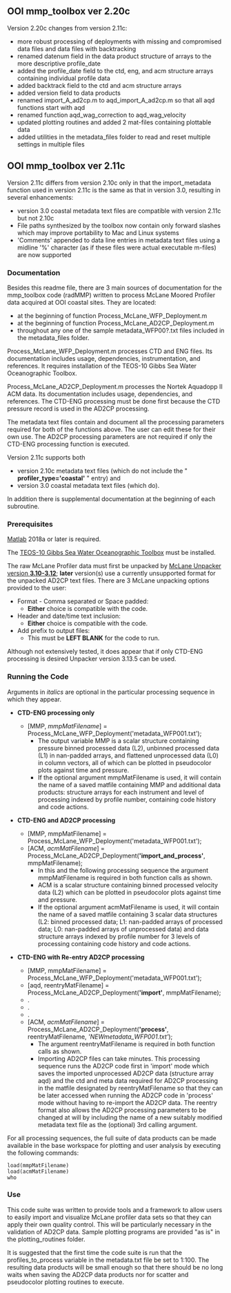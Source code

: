## OOI mmp_toolbox ver 2.20c  


Version 2.20c changes from version 2.11c:

*   more robust processing of deployments with missing and compromised data files and data files with backtracking
*   renamed datenum field in the data product structure of arrays to the more descriptive profile_date 
*   added the profile_date field to the ctd, eng, and acm structure arrays containing individual profile data 
*   added backtrack field to the ctd and acm structure arrays  
*   added version field to data products
*   renamed import_A_ad2cp.m to aqd_import_A_ad2cp.m so that all aqd functions start with aqd 
*   renamed function aqd_wag_correction to aqd_wag_velocity
*   updated plotting routines and added 2 mat-files containing plottable data 
*   added utilities in the metadata_files folder to read and reset multiple settings in multiple files

## OOI mmp_toolbox ver 2.11c  


Version 2.11c differs from version 2.10c only in that the import_metadata function used in version 2.11c is the same as that in version 3.0, resulting in several enhancements:

*   version 3.0 coastal metadata text files are compatible with version 2.11c but not 2.10c
*   File paths synthesized by the toolbox now contain only forward slashes which may improve portability to Mac and Linux systems
*   'Comments' appended to data line entries in metadata text files using a  midline '%' character (as if these files were actual executable m-files) are now supported  

### Documentation  
Besides this readme file, there are 3 main sources of documentation for the mmp_toolbox code (radMMP) written to process McLane Moored Profiler data acquired at OOI coastal sites. They are located:  
  
*   at the beginning of function Process_McLane_WFP_Deployment.m  
*   at the beginning of function Process_McLane_AD2CP_Deployment.m  
*   throughout any one of the sample metadata_WFP00?.txt files included in the metadata_files folder.  

Process_McLane_WFP_Deployment.m processes CTD and ENG files. Its documentation includes usage, dependencies, instrumentation, and references. It requires installation of the TEOS-10 Gibbs Sea Water Oceanographic Toolbox.

Process_McLane_AD2CP_Deployment.m processes the Nortek Aquadopp II ACM data. Its documentation includes usage, dependencies, and references. The CTD-ENG processing must be done first because the CTD pressure record is used in the AD2CP processing.

The metadata text files contain and document all the processing parameters required for both of the functions above. The user can edit these for their own use. The AD2CP processing parameters are not required if only the CTD-ENG processing function is executed. 

Version 2.11c supports both

*   version 2.10c metadata text files (which do not include the " **profiler_type='coastal'** " entry) and 
*   version 3.0 coastal metadata text files (which do).

In addition there is supplemental documentation at the beginning of each subroutine.  

### Prerequisites  

[Matlab](https://www.mathworks.com/) 2018a or later is required.

The [TEOS-10 Gibbs Sea Water Oceanographic Toolbox](http://www.teos-10.org/software.htm) must be installed.

The raw McLane Profiler data must first be unpacked by [McLane Unpacker version **3.10-3.12**](https://mclanelabs.com/profile-unpacker/); __later__ version(s) use a currently unsupported format for the unpacked AD2CP text files. There are 3 McLane unpacking options provided to the user:  

*   Format - Comma separated or Space padded:  
    *   **Either** choice is compatible with the code.  
*   Header and date/time text inclusion:  
    *   **Either** choice is compatible with the code.
*   Add prefix to output files:  
    *   This must be **LEFT BLANK** for the code to run.  

Although not extensively tested, it does appear that if only CTD-ENG processing is desired Unpacker version 3.13.5 can be used.  

### Running the Code  

Arguments in *italics* are optional in the particular processing sequence in which they appear.

*   __CTD-ENG processing only__          
    *   [MMP, *mmpMatFilename*] = Process_McLane_WFP_Deployment('metadata_WFP001.txt');  
        *   The output variable MMP is a scalar structure containing pressure binned processed data (L2), unbinned processed data (L1) in nan-padded arrays, and flattened unprocessed data (L0) in column vectors, all of which can be plotted in pseudocolor plots against time and pressure.  
        *   If the optional argument mmpMatFilename is used, it will contain the name of a saved matfile containing MMP and additional data products: structure arrays for each instrument and level of processing indexed by profile number, containing code history and code actions. 

*   __CTD-ENG and AD2CP processing__  
    *   [MMP, mmpMatFilename] = Process_McLane_WFP_Deployment('metadata_WFP001.txt');  
    *   [ACM, _acmMatFilename_] = Process_McLane_AD2CP_Deployment(__'import_and_process'__, mmpMatFilename);  
        *   In this and the following processing sequence the argument mmpMatFilename is required in both function calls as shown.
        *   ACM is a scalar structure containing binned processed velocity data (L2) which can be plotted in pseudocolor plots against time and pressure.  
        *   If the optional argument acmMatFilename is used, it will contain the name of a saved matfile containing 3 scalar data structures (L2: binned processed data; L1: nan-padded arrays of processed data; L0: nan-padded arrays of unprocessed data) and data structure arrays indexed by profile number for 3 levels of processing containing code history and code actions.  

*   __CTD-ENG with Re-entry AD2CP processing__  
    *   [MMP, mmpMatFilename] = Process_McLane_WFP_Deployment('metadata_WFP001.txt');  
    *   [aqd, reentryMatFilename] = Process_McLane_AD2CP_Deployment(__'import'__, mmpMatFilename);  
    *   .  
    *   .  
    *   .  
    *   [ACM, _acmMatFilename_] = Process_McLane_AD2CP_Deployment(__'process'__, reentryMatFilename, *'NEWmetadata_WFP001.txt'*);   
        *   The argument reentryMatFilename is required in both function calls as shown.
        *   Importing AD2CP files can take minutes. This processing sequence runs the AD2CP code first in 'import' mode which saves the imported unprocessed AD2CP data (structure array aqd) and the ctd and meta data required for AD2CP processing in the matfile designated by reentryMatFilename so that they can be later accessed when running the AD2CP code in 'process' mode without having to re-import the AD2CP data. The reentry format also allows the AD2CP processing parameters to be changed at will by including the name of a new suitably modified metadata text file as the (optional) 3rd calling argument.  

For all processing sequences, the full suite of data products can be made available in the base workspace for plotting and user analysis by executing the following commands:  
  
    load(mmpMatFilename)  
    load(acmMatFilename)  
    who 

### Use  

This code suite was written to provide tools and a framework to allow users to easily import and visualize McLane profiler data sets so that they can apply their own quality control. This will be particularly necessary in the validation of AD2CP data. Sample plotting programs are provided "as is" in the plotting_routines folder.

It is suggested that the first time the code suite is run that the profiles_to_process variable in the metadata.txt file be set to 1:100. The resulting data products will be small enough so that there should be no long waits when saving the AD2CP data products nor for scatter and pseudocolor plotting routines to execute. 